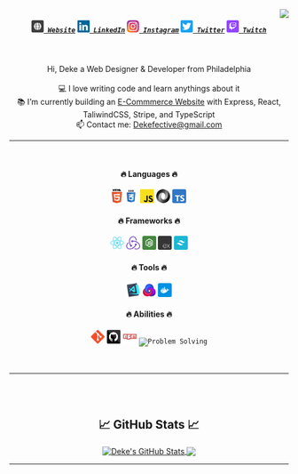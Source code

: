 <img align="right" src="https://visitor-badge.laobi.icu/badge?page_id=dekefective">

<h5 align="center">
	<code><a href="https://www.dekefective.com" title="Portfolio Website"><img width="22" src="images/website.svg"> Website</a></code>
	<code><a href="https://www.linkedin.com/in/ctonucci/" title="LinkedIn Profile"><img width="22" src="images/linkedin.svg"> LinkedIn</a></code>
	<code><a href="https://www.instagram.com/dekefective/" title="Instagram Profile"><img width="22" src="images/instagram.svg"> Instagram</a></code>
	<code><a href="https://www.twitter.com/dekefective/" title="Twitter Profile"><img width="22" src="images/twitter.svg"> Twitter</a></code>
	<code><a href="https://www.twitch.com/dekefective/" title="Instagram Profile"><img width="22" src="images/twitch.svg"> Twitch</a></code>
</h5>
<br>
<p align="center">
	Hi, Deke a Web Designer & Developer from Philadelphia
	<br>
	<br>
	💻 I love writing code and learn anythings about it
	<br>
	📚 I’m currently building an <a href="https://github.com/dekefective/touka-ts" title="Go to project">E-Commmerce Website</a> with Express, React, TaliwindCSS, Stripe, and TypeScript
	<br>
	📫 Contact me: <a href="mailto: Dekefective@gmail.com">Dekefective@gmail.com</a>
</p>

<hr>
<br>

<h4 align="center">🔥 Languages 🔥</h2>
<div align="center">
	<code><img title="HTML5" height="25" src="images/html5.svg"></code>
	<code><img title="CSS" height="25" src="images/css.svg"></code>
	<code><img title="Javascript" height="25" src="images/javascript.svg"></code>
	<code><img title="JSON" height="25" src="images/json.svg"></code>
	<code><img title="Typescript" height="25" src="images/typescript.svg"></code>
</div>
<h4 align="center">🔥 Frameworks 🔥</h2>
<div align="center">
	<code><img title="React" height="25" src="images/react-original.svg"></code>
	<code><img title="Redux" height="25" src="images/redux.svg"></code>
	<code><img title="Node" height="25" src="images/node.svg"></code>
	<code><img title="Express" height="25" src="images/express.svg"></code>
	<code><img title="TailwindCSS" height="25" src" height="25" src="images/tailwindcss.svg"></code>
</div>
<h4 align="center">🔥 Tools 🔥</h2>
<div align="center">
	<code><img title="Visual Studio Code" height="25" src="images/vscode.png"></code>
	<code><img title="Nova Code Editor" height="25" src" height="25" src="images/nova.png"></code>
	<code><img title="Docker" height="25" src" height="25" src="images/docker.svg"></code>
</div>
<h4 align="center">🔥 Abilities 🔥</h2>
<div align="center">
	<code><img title="Git" height="25" src="images/git-original.svg"></code>
	<code><img title="GitHub" height="25" src="images/github.svg"></code>
	<code><img title="npm" height="25" src="images/npm.svg"></code>
	<code><img title="Problem Solving" height="25" src="images/problemSolving.png"></code>
</div>

<br>
<br>
<hr>
<br>
<br>

<h2 align="center">📈 GitHub Stats 📈</h2>
<div align="center">
	<a href="https://github.com/Dekefective/Dekefective">
		<img align="center" src="https://github-readme-stats.vercel.app/api?username=Dekefective&show_icons=true&line_height=27&count_private=false&title_color=ffffff&text_color=c9cacc&icon_color=2bbc8a&bg_color=1d1f21" alt="Deke's GitHub Stats" />
	</a> 
	<a href="https://github.com/Dekefective/Dekefective">
		<img align="center" src="https://github-readme-stats.vercel.app/api/top-langs/?username=Dekefective&hide=java,html,tex&title_color=ffffff&text_color=c9cacc&icon_color=2bbc8a&bg_color=1d1f21&langs_count=3" />
	</a>
</div>
<hr>
